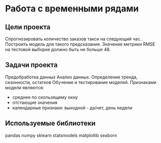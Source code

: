 # Работа с временными рядами
## Цели проекта
Спрогнозировать количество заказов такси на следующий час.
Построить модель для такого предсказания.
Значение метрики RMSE на тестовой выборке должно быть не больше 48.
## Задачи проекта
Предобработка данных
Анализ данных. Определение тренда, сезонности, остатков
Обучение и тестирование моделей.
Признаками модели являются:
- среднее по скользящему окну
- отстающие значения
- календарные признаки: выходной - да/нет, день недели
## Используемые библиотеки
pandas
numpy
sklearn
statsmodels
matplotlib
seaborn
